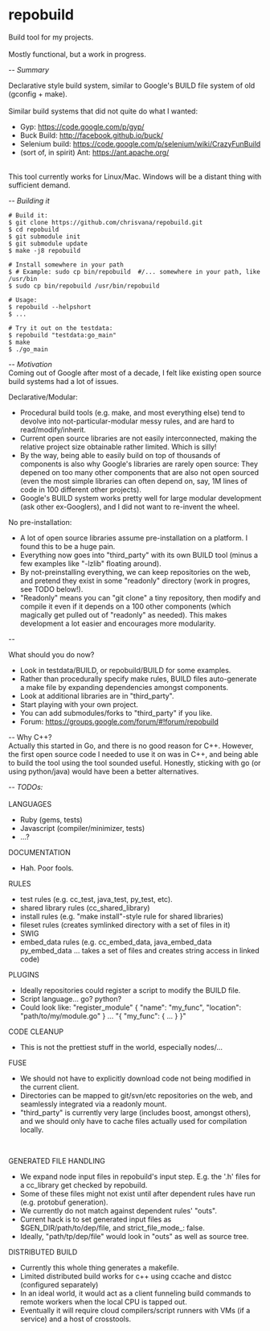 repobuild
==========

Build tool for my projects.<br/>
<br/>
Mostly functional, but a work in progress.<br/>


--
_Summary_

Declarative style build system, similar to Google's BUILD file system of old (gconfig + make).<br/>
<br/>
Similar build systems that did not quite do what I wanted:
- Gyp: https://code.google.com/p/gyp/<br/>
- Buck Build: http://facebook.github.io/buck/<br/>
- Selenium build: https://code.google.com/p/selenium/wiki/CrazyFunBuild<br/>
- (sort of, in spirit) Ant: https://ant.apache.org/<br/>
<br/>
This tool currently works for Linux/Mac. Windows will be a distant thing with sufficient demand.

--
_Building it_
```
# Build it:
$ git clone https://github.com/chrisvana/repobuild.git
$ cd repobuild
$ git submodule init
$ git submodule update
$ make -j8 repobuild

# Install somewhere in your path
$ # Example: sudo cp bin/repobuild  #/... somewhere in your path, like /usr/bin
$ sudo cp bin/repobuild /usr/bin/repobuild

# Usage:
$ repobuild --helpshort
$ ...

# Try it out on the testdata:
$ repobuild "testdata:go_main"
$ make
$ ./go_main

```

--
_Motivation_<br/>
Coming out of Google after most of a decade, I felt like existing open source build systems had a lot of issues.<br/>

Declarative/Modular:
- Procedural build tools (e.g. make, and most everything else) tend to devolve into not-particular-modular messy rules, and are hard to read/modify/inherit.
- Current open source libraries are not easily interconnected, making the relative project size obtainable rather limited. Which is silly!
- By the way, being able to easily build on top of thousands of components is also why Google's libraries are rarely open source: They depened on too many other components that are also not open sourced (even the most simple libraries can often depend on, say, 1M lines of code in 100 different other projects).
- Google's BUILD system works pretty well for large modular development (ask other ex-Googlers), and I did not want to re-invent the wheel.

No pre-installation:
- A lot of open source libraries assume pre-installation on a platform. I found this to be a huge pain.
- Everything now goes into "third_party" with its own BUILD tool (minus a few examples like "-lzlib" floating around).
- By not-preinstalling everything, we can keep repositories on the web, and pretend they exist in some "readonly" directory (work in progres, see TODO below!).
- "Readonly" means you can "git clone" a tiny repository, then modify and compile it even if it depends on a 100 other components (which magically get pulled out of "readonly" as needed). This makes development a lot easier and encourages more modularity.

--

What should you do now?<br/>
- Look in testdata/BUILD, or repobuild/BUILD for some examples.<br/>
- Rather than procedurally specify make rules, BUILD files auto-generate a make file by expanding dependencies amongst components.
- Look at additional libraries are in "third_party".
- Start playing with your own project.
- You can add submodules/forks to "third_party" if you like.
- Forum: https://groups.google.com/forum/#!forum/repobuild

--
Why C++?<br/>
Actually this started in Go, and there is no good reason for C++. However, the first open source code I needed to use it on was in C++, and being able to build the tool using the tool sounded useful. Honestly, sticking with go (or using python/java) would have been a better alternatives.

--
_TODOs:_<br/>
<br/>
LANGUAGES<br/>
- Ruby (gems, tests)
- Javascript (compiler/minimizer, tests)
- ...?

DOCUMENTATION<br/>
- Hah. Poor fools.

RULES<br>
- test rules (e.g. cc_test, java_test, py_test, etc).
- shared library rules (cc_shared_library)
- install rules (e.g. "make install"-style rule for shared libraries)
- fileset rules (creates symlinked directory with a set of files in it)
- SWIG
- embed_data rules (e.g. cc_embed_data, java_embed_data py_embed_data ... takes a set of files and creates string access in linked code)

PLUGINS<br/>
- Ideally repositories could register a script to modify the BUILD file.
- Script language... go? python?
- Could look like: "register_module" { "name": "my_func", "location": "path/to/my/module.go" } ... "{ "my_func": { ... } }"

CODE CLEANUP<br/>
- This is not the prettiest stuff in the world, especially nodes/...

FUSE<br/>
- We should not have to explicitly download code not being modified in the current client.
- Directories can be mapped to git/svn/etc repositories on the web, and seamlessly integrated via a readonly mount.
- "third_party" is currently very large (includes boost, amongst others), and we should only have to cache files actually used for compilation locally.
<br/>

GENERATED FILE HANDLING<br/>
- We expand node input files in repobuild's input step. E.g. the '.h' files for a cc_library get checked by repobuild.
- Some of these files might not exist until after dependent rules have run (e.g. protobuf generation).
- We currently do not match against dependent rules' "outs".
- Current hack is to set generated input files as $GEN_DIR/path/to/dep/file, and strict_file_mode_: false.
- Ideally, "path/tp/dep/file" would look in "outs" as well as source tree.

DISTRIBUTED BUILD<br/>
- Currently this whole thing generates a makefile.
- Limited distributed build works for c++ using ccache and distcc (configured separately)
- In an ideal world, it would act as a client funneling build commands to remote workers when the local CPU is tapped out.
- Eventually it will require cloud compilers/script runners with VMs (if a service) and a host of crosstools.
